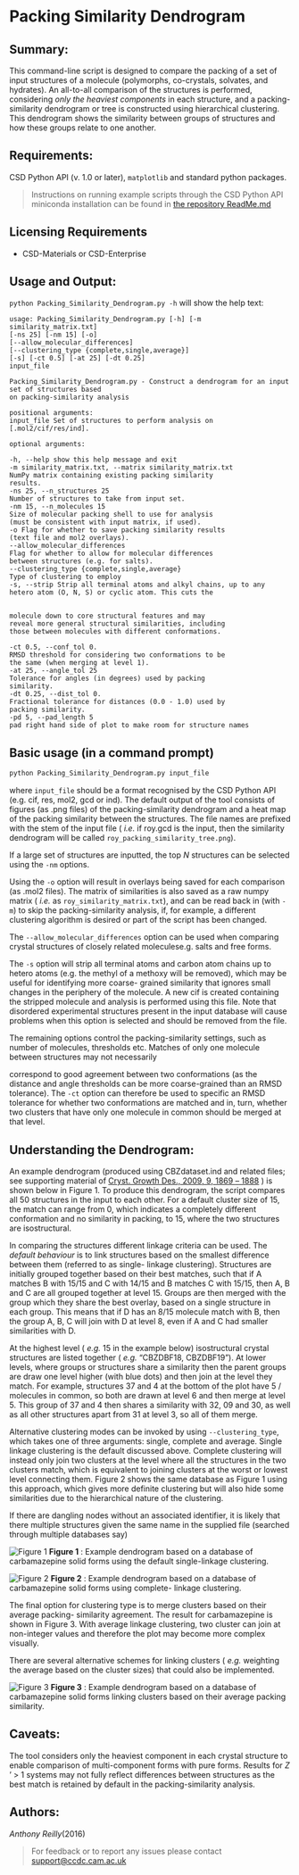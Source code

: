 # Packing Similarity Dendrogram

## Summary:

This command-line script is designed to compare the packing of a set of input structures of a molecule (polymorphs,
co-crystals, solvates, and hydrates). An all-to-all comparison of the structures is performed, considering _only the
heaviest components_ in each structure, and a packing-similarity dendrogram or tree is constructed using hierarchical
clustering. This dendrogram shows the similarity between groups of structures and how these groups relate to one
another.

## Requirements:

CSD Python API (v. 1.0 or later), `matplotlib` and standard python packages.

> Instructions on running example scripts through the CSD Python API miniconda installation can be found in [the repository ReadMe.md](https://github.com/ccdc-opensource/csd-python-api-scripts#readme)

## Licensing Requirements 

- CSD-Materials or CSD-Enterprise

## Usage and Output:

`python Packing_Similarity_Dendrogram.py -h` will show the help text:

```
usage: Packing_Similarity_Dendrogram.py [-h] [-m similarity_matrix.txt]
[-ns 25] [-nm 15] [-o]
[--allow_molecular_differences]
[--clustering_type {complete,single,average}]
[-s] [-ct 0.5] [-at 25] [-dt 0.25]
input_file

Packing_Similarity_Dendrogram.py - Construct a dendrogram for an input set of structures based
on packing-similarity analysis

positional arguments:
input_file Set of structures to perform analysis on
[.mol2/cif/res/ind].

optional arguments:

-h, --help show this help message and exit
-m similarity_matrix.txt, --matrix similarity_matrix.txt
NumPy matrix containing existing packing similarity
results.
-ns 25, --n_structures 25
Number of structures to take from input set.
-nm 15, --n_molecules 15
Size of molecular packing shell to use for analysis
(must be consistent with input matrix, if used).
-o Flag for whether to save packing similarity results
(text file and mol2 overlays).
--allow_molecular_differences
Flag for whether to allow for molecular differences
between structures (e.g. for salts).
--clustering_type {complete,single,average}
Type of clustering to employ
-s, --strip Strip all terminal atoms and alkyl chains, up to any
hetero atom (O, N, S) or cyclic atom. This cuts the


molecule down to core structural features and may
reveal more general structural similarities, including
those between molecules with different conformations.

-ct 0.5, --conf_tol 0.
RMSD threshold for considering two conformations to be
the same (when merging at level 1).
-at 25, --angle_tol 25
Tolerance for angles (in degrees) used by packing
similarity.
-dt 0.25, --dist_tol 0.
Fractional tolerance for distances (0.0 - 1.0) used by
packing similarity.
-pd 5, --pad_length 5
pad right hand side of plot to make room for structure names
```

## Basic usage (in a command prompt)

```cmd
python Packing_Similarity_Dendrogram.py input_file
```

where `input_file` should be a format recognised by the CSD Python API (e.g. cif, res, mol2, gcd or ind). The default
output of the tool consists of figures (as .png files) of the packing-similarity dendrogram and a heat map of the
packing similarity between the structures. The file names are prefixed with the stem of the input file ( _i.e._ if
roy.gcd is the input, then the similarity dendrogram will be called `roy_packing_similarity_tree.png`).

If a large set of structures are inputted, the top _N_ structures can be selected using the `-nm` options.

Using the `-o` option will result in overlays being saved for each comparison (as .mol2 files). The matrix of
similarities is also saved as a raw numpy matrix ( _i.e._ as
`roy_similarity_matrix.txt`), and can be read back in (with `-m`) to skip the packing-similarity analysis, if, for
example, a different clustering algorithm is desired or part of the script has been changed.

The `--allow_molecular_differences` option can be used when comparing crystal structures of closely related moleculese.g. salts and free forms.

The `-s` option will strip all terminal atoms and carbon atom chains up to hetero atoms (e.g.
the methyl of a methoxy will be removed), which may be useful for identifying more coarse- grained similarity that
ignores small changes in the periphery of the molecule. A new cif is created containing the stripped molecule and
analysis is performed using this file. Note that disordered experimental structures present in the input database will
cause problems when this option is selected and should be removed from the file.

The remaining options control the packing-similarity settings, such as number of molecules, thresholds etc. Matches of
only one molecule between structures may not necessarily

correspond to good agreement between two conformations (as the distance and angle thresholds can be more coarse-grained
than an RMSD tolerance). The `-ct` option can therefore be used to specific an RMSD tolerance for whether two
conformations are matched and in, turn, whether two clusters that have only one molecule in common should be merged at
that level.

## Understanding the Dendrogram:

An example dendrogram (produced using CBZdataset.ind and related files; see supporting material
of [Cryst. Growth Des., 2009, 9, 1869 _–_ 1888](https://pubs.acs.org/doi/10.1021/cg801056c) ) is shown below in Figure 1. 
To produce this dendrogram, the script compares all 50 structures in the input to each other. For a default cluster
size of 15, the match can range from 0, which indicates a completely different conformation and no similarity in
packing, to 15, where the two structures are isostructural.

In comparing the structures different linkage criteria can be used. The _default behaviour_ is to link structures based
on the smallest difference between them (referred to as single- linkage clustering). Structures are initially grouped
together based on their best matches, such that if A matches B with 15/15 and C with 14/15 and B matches C with 15/15,
then A, B and C are all grouped together at level 15. Groups are then merged with the group which they share the best
overlay, based on a single structure in each group. This means that if D has an 8/15 molecule match with B, then the
group A, B, C will join with D at level 8, even if A and C had smaller similarities with D.

At the highest level ( _e.g._ 15 in the example below) isostructural crystal structures are listed together ( _e.g._
“CBZDBF18, CBZDBF19”). At lower levels, where groups or structures share a similarity then the parent groups are draw
one level higher (with blue dots) and then join at the level they match. For example, structures 37 and 4 at the bottom
of the plot have 5 / molecules in common, so both are drawn at level 6 and then merge at level 5. This group of 37 and 4
then shares a similarity with 32, 09 and 30, as well as all other structures apart from 31 at level 3, so all of them
merge.

Alternative clustering modes can be invoked by using `--clustering_type`, which takes one of three arguments: single,
complete and average. Single linkage clustering is the default discussed above. Complete clustering will instead only
join two clusters at the level where all the structures in the two clusters match, which is equivalent to joining
clusters at the worst or lowest level connecting them. Figure 2 shows the same database as Figure 1 using this approach,
which gives more definite clustering but will also hide some similarities due to the hierarchical nature of the
clustering.

If there are dangling nodes without an associated identifier, it is likely that there multiple structures given the same name
in the supplied file (searched through multiple databases say)

![Figure 1](assets/dendogram_figure_1.png)
**Figure 1** : Example dendrogram based on a database of carbamazepine solid forms using the default single-linkage
clustering.

![Figure 2](assets/dendogram_figure_2.png)
**Figure 2** : Example dendrogram based on a database of carbamazepine solid forms using complete- linkage clustering.

The final option for clustering type is to merge clusters based on their average packing- similarity agreement. The
result for carbamazepine is shown in Figure 3. With average linkage clustering, two cluster can join at non-integer
values and therefore the plot may become more complex visually.

There are several alternative schemes for linking clusters ( _e.g._ weighting the average based on the cluster sizes)
that could also be implemented.

![Figure 3](assets/dendogram_figure_3.png)
**Figure 3** : Example dendrogram based on a database of carbamazepine solid forms linking clusters based on their
average packing similarity.

## Caveats:

The tool considers only the heaviest component in each crystal structure to enable comparison of multi-component forms
with pure forms. Results for _Z_ ’ > 1 systems may not fully reflect differences between structures as the best match is
retained by default in the packing-similarity analysis.

## Authors: 
_Anthony Reilly_(2016)

> For feedback or to report any issues please contact [support@ccdc.cam.ac.uk](mailto:support@ccdc.cam.ac.uk)
